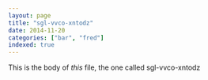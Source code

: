 ```yaml
---
layout: page
title: "sgl-vvco-xntodz"
date: 2014-11-20
categories: ["bar", "fred"]
indexed: true
---
```

This is the body of _this_ file, the one called sgl-vvco-xntodz

